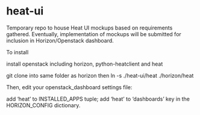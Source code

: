 heat-ui
=======

Temporary repo to house Heat UI mockups based on requirements gathered. Eventually, implementation of mockups will be submitted for inclusion in Horizon/Openstack dashboard.

To install

install openstack including horizon, python-heatclient and heat

git clone into same folder as horizon
then ln -s ./heat-ui/heat ./horizon/heat

Then, edit your openstack_dashboard settings file:

add ‘heat’ to INSTALLED_APPS tuple;
add ‘heat’ to ‘dashboards’ key in the HORIZON_CONFIG dictionary.

